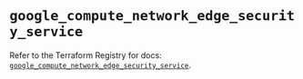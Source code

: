 # `google_compute_network_edge_security_service`

Refer to the Terraform Registry for docs: [`google_compute_network_edge_security_service`](https://registry.terraform.io/providers/hashicorp/google-beta/5.30.0/docs/resources/google_compute_network_edge_security_service).
